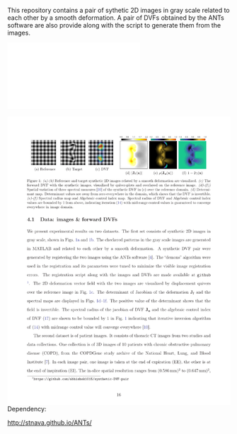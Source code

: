 This repository contains a pair of sythetic 2D images in gray 
scale related to each other by a smooth deformation. A pair of
DVFs obtained by the ANTs software are also provide
along with the script to generate them from the images.

![Alt text](blob/master/synthetic_data.pdf) 

<img src="synthetic_data.pdf"
     alt="Markdown Monster icon"
     style="float: left; margin-right: 10px;" />

Dependency:

http://stnava.github.io/ANTs/
